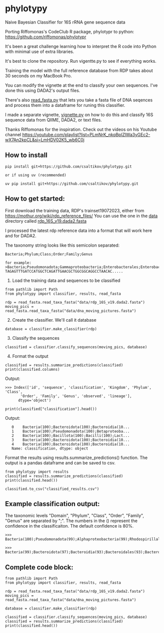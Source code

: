 # phylotypy
Naive Bayesian Classifier for 16S rRNA gene sequence data

Porting Riffomonas's CodeClub R package, phylotypr to python: https://github.com/riffomonas/phylotypr

It's been a great challenge learning how to interpret the R code into Python with minimal use of extra libraries.

It's best to clone the repository.  Run vigentte.py to see if everything works.

Training the model with the full reference database from RDP takes about 30 seconds on my MacBook Pro.

You can modify the vignette at the end to classify your own sequences. I've done this using DADA2's output files.

There's also [read_fasta.py](src/phylotypy/utilities/read_fasta.py) that lets you take a fasta file of DNA seqences and process them into a dataframe for runing this classifier.

I made a separate vignette, [vignette.py](vignette.py) on how to do this and classify 16S sequence data from QIIME, DADA2, or text files.

Thanks Riffomonas for the inspiration.  Check out the videos on his Youtube channel https://youtube.com/playlist?list=PLmNrK_nkqBpIZlWa3yGEc2-wX7An2kpCL&si=LmHDV02K5_wb6C0j

## How to install
```
pip install git+https://github.com/csaltikov/phylotypy.git

or if using uv (recommended)

uv pip install git+https://github.com/csaltikov/phylotypy.git
```

## How to get started:
First download the training data, RDP's trainset19072023, either from https://mothur.org/wiki/rdp_reference_files/
 You can use the one in the [data](data/) directory called [rdp_16S_v19.dada2.fasta](data/rdp_16S_v19.dada2.fasta)

I processed the latest rdp reference data into a format that will work here and for DADA2.

The taxonomy string looks like this semicolon separated:
```
Bacteria;Phylum;Class;Order;Family;Genus

for example:
>Bacteria;Pseudomonadota;Gammaproteobacteria;Enterobacterales;Enterobacteriaceae;Citrobacter
TAGAGTTTGATCCATGGCTCAGATTGAACGCTGGCGGCAGGCCTAACAC.....
```

1. Load the training data and sequences to be classified
```
from pathlib import Path
from phylotypy import classifier, results, read_fasta

rdp = read_fasta.read_taxa_fasta("data/rdp_16S_v19.dada2.fasta")
moving_pics = read_fasta.read_taxa_fasta("data/dna_moving_pictures.fasta")
```
2. Create the classifier. We'll call it database
```
database = classifier.make_classifier(rdp)
```
3. Classify the sequences
```
classified = classifier.classify_sequences(moving_pics, database)
```
4. Format the output
```
classified = results.summarize_predictions(classified)
print(classified.columns)
```
Output:
```
>>> Index(['id', 'sequence', 'classification', 'Kingdom', 'Phylum', 'Class',
       'Order', 'Family', 'Genus', 'observed', 'lineage'],
      dtype='object')
```
```
print(classified["classification"].head())
```
Output:
```
   0    Bacteria(100);Bacteroidota(100);Bacteroidia(10...
   1    Bacteria(100);Pseudomonadota(100);Betaproteoba...
   2    Bacteria(100);Bacillota(100);Bacilli(100);Lact...
   3    Bacteria(100);Bacteroidota(100);Bacteroidia(10...
   4    Bacteria(100);Bacteroidota(100);Bacteroidia(10...
   Name: classification, dtype: object
```
Format the results using results.summarize_predictions() function.
The output is a pandas dataframe and can be saved to csv.
```
from phylotypy import results
classified = results.summarize_predictions(classified)
print(classified.head())

classified.to_csv("classified_results.csv")

```
## Example classification output:
The taxonomic levels "Domain", "Phylum", "Class", "Order", "Family", "Genus" are separated by ";".  The numbers in the () represent the confidence in the classificaiton.  The default confidence is 80%.
```
>>> Bacteria(100);Pseudomonadota(99);Alphaproteobacteria(99);Rhodospirillales(99);Acetobacteraceae(99);Roseomonas(83)

>>> Bacteria(99);Bacteroidota(97);Bacteroidia(93);Bacteroidales(93);Bacteroidales_unclassified(93);Bacteroidales_unclassified(93)

```
## Complete code block:
```
from pathlib import Path
from phylotypy import classifier, results, read_fasta

rdp = read_fasta.read_taxa_fasta("data/rdp_16S_v19.dada2.fasta")
moving_pics = read_fasta.read_taxa_fasta("data/dna_moving_pictures.fasta")

database = classifier.make_classifier(rdp)

classified = classifier.classify_sequences(moving_pics, database)
classified = results.summarize_predictions(classified)
print(classified.head())
```

